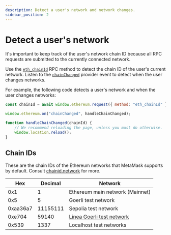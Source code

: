 ```yaml
---
description: Detect a user's network and network changes.
sidebar_position: 2
---
```


# Detect a user's network

It's important to keep track of the user's network chain ID because all RPC requests are submitted
to the currently connected network.

Use the [`eth_chainId`](/wallet/reference/eth_chainId)
RPC method to detect the chain ID of the user's current network.
Listen to the [`chainChanged`](../reference/provider-api.md#chainchanged) provider event to
detect when the user changes networks.

For example, the following code detects a user's network and when the user changes networks:

```javascript title="index.js"
const chainId = await window.ethereum.request({ method: "eth_chainId" });

window.ethereum.on("chainChanged", handleChainChanged);

function handleChainChanged(chainId) {
    // We recommend reloading the page, unless you must do otherwise.
    window.location.reload();
}
```

## Chain IDs

These are the chain IDs of the Ethereum networks that MetaMask supports by default.
Consult [chainid.network](https://chainid.network) for more.

| Hex      | Decimal  | Network                                                |
|----------|----------|--------------------------------------------------------|
| 0x1      | 1        | Ethereum main network (Mainnet)                        |
| 0x5      | 5        | Goerli test network                                    |
| 0xaa36a7 | 11155111 | Sepolia test network                                   |
| 0xe704   | 59140    | [Linea Goerli test network](https://docs.linea.build/) |
| 0x539    | 1337     | Localhost test networks                                |
